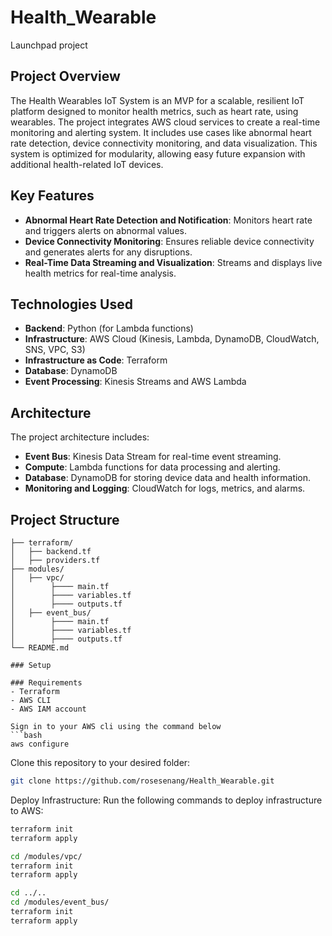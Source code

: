 # Health_Wearable

Launchpad project

## Project Overview

The Health Wearables IoT System is an MVP for a scalable, resilient IoT platform designed to monitor health metrics, such as heart rate, using wearables. The project integrates AWS cloud services to create a real-time monitoring and alerting system. It includes use cases like abnormal heart rate detection, device connectivity monitoring, and data visualization. This system is optimized for modularity, allowing easy future expansion with additional health-related IoT devices.

## Key Features

- **Abnormal Heart Rate Detection and Notification**: Monitors heart rate and triggers alerts on abnormal values.
- **Device Connectivity Monitoring**: Ensures reliable device connectivity and generates alerts for any disruptions.
- **Real-Time Data Streaming and Visualization**: Streams and displays live health metrics for real-time analysis.

## Technologies Used

- **Backend**: Python (for Lambda functions)
- **Infrastructure**: AWS Cloud (Kinesis, Lambda, DynamoDB, CloudWatch, SNS, VPC, S3)
- **Infrastructure as Code**: Terraform
- **Database**: DynamoDB
- **Event Processing**: Kinesis Streams and AWS Lambda

## Architecture

The project architecture includes:

- **Event Bus**: Kinesis Data Stream for real-time event streaming.
- **Compute**: Lambda functions for data processing and alerting.
- **Database**: DynamoDB for storing device data and health information.
- **Monitoring and Logging**: CloudWatch for logs, metrics, and alarms.

## Project Structure

````plaintext
├── terraform/
│   ├── backend.tf
│   ├── providers.tf
├── modules/
│   ├── vpc/
│        ├──── main.tf
│        ├──── variables.tf
│        ├──── outputs.tf
│   ├── event_bus/
│        ├──── main.tf
│        ├──── variables.tf
│        ├──── outputs.tf
└── README.md

### Setup

### Requirements
- Terraform
- AWS CLI
- AWS IAM account

Sign in to your AWS cli using the command below
```bash
aws configure
````

Clone this repository to your desired folder:

```bash
git clone https://github.com/rosesenang/Health_Wearable.git
```

Deploy Infrastructure: Run the following commands to deploy infrastructure to AWS:

```bash
terraform init
terraform apply

cd /modules/vpc/
terraform init
terraform apply

cd ../..
cd /modules/event_bus/
terraform init
terraform apply
```
